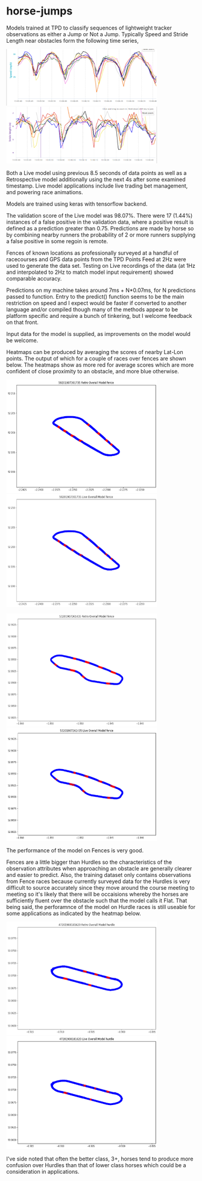 # horse-jumps
Models trained at TPD to classify sequences of lightweight tracker observations as either a Jump or Not a Jump. Typically Speed and Stride Length near obstacles form the following time series,

<img src="/images/speed.png" alt="Speed near Obstacles" width="400" height="150">
<img src="/images/strideLength.png" alt="Stride Length near Obstacles" width="400" height="150">

Both a Live model using previous 8.5 seconds of data points as well as a Retrospective model additionally using the next 4s after some examined timestamp. Live model applications include live trading bet management, and powering race animations.

Models are trained using keras with tensorflow backend.

The validation score of the Live model was 98.07%. There were 17 (1.44%) instances of a false positive in the validation data, where a positive result is defined as a prediction greater than 0.75. Predictions are made by horse so by combining nearby runners the probability of 2 or more runners supplying a false positive in some regoin is remote.

Fences of known locations as professionally surveyed at a handful of racecourses and GPS data points from the TPD Points Feed at 2Hz were used to generate the data set. Testing on Live recordings of the data (at 1Hz and interpolated to 2Hz to match model input requirement)  showed comparable accuracy.

Predictions on my machine takes around 7ms + N\*0.07ms, for N predictions passed to function. Entry to the predict() function seems to be the main restriction on speed and I expect would be faster if converted to another language and/or compiled though many of the methods appear to be platform specific and require a bunch of tinkering, but I welcome feedback on that front.

Input data for the model is supplied, as improvements on the model would be welcome.

Heatmaps can be produced by averaging the scores of nearby Lat-Lon points. The output of which for a couple of races over fences are shown below. The heatmaps show as more red for average scores which are more confident of close proximity to an obstacle, and more blue otherwise.

<img src="/images/WorcesterRetro.png" alt="Retrospective model applied to a race a Worcester" width="400" height="300"> <img src="/images/WorcesterLive.png" alt="Live model applied to a race a Worcester" width="400" height="300">

<img src="/images/UttoxeterRetro.png" alt="Retrospective model applied to a race a Uttoxeter" width="400" height="300"> <img src="/images/UttoxeterLive.png" alt="Live model applied to a race a Uttoxeter" width="400" height="300">

The performance of the model on Fences is very good.

Fences are a little bigger than Hurdles so the characteristics of the observation attributes when approaching an obstacle are generally clearer and easier to predict. Also, the training dataset only contains observations from Fence races because currently surveyed data for the Hurdles is very difficult to source accurately since they move around the course meeting to meeting so it's likely that there will be occaisions whereby the horses are sufficiently fluent over the obstacle such that the model calls it Flat. That being said, the perforamnce of the model on Hurdle races is still useable for some applications as indicated by the heatmap below.

<img src="/images/SouthwellRetroHurdle.png" alt="Retrospective model applied to a Hurdle race a Southwell" width="400" height="300"> <img src="/images/SouthwellLiveHurdle.png" alt="Live model applied to a Hurdle race a Southwell" width="400" height="300">

I've side noted that often the better class, 3+, horses tend to produce more confusion over Hurdles than that of lower class horses which could be a consideration in applications.

